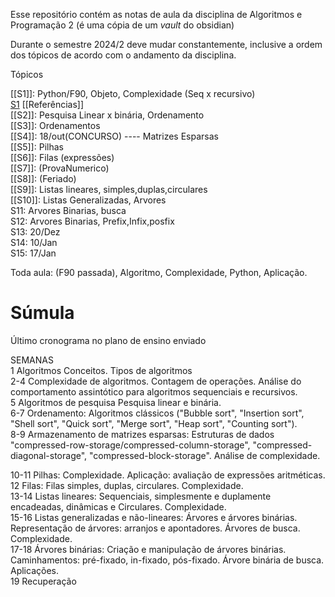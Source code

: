 Esse repositório contém as notas de aula da disciplina de Algoritmos e Programação 2 (é uma cópia de um *vault* do obsidian)  

Durante o semestre 2024/2 deve mudar constantemente, inclusive a ordem dos tópicos de acordo com o andamento da disciplina.

Tópicos

[[S1]]: Python/F90, Objeto, Complexidade (Seq x recursivo)  
[S1](S1.md)
	[[Referências]]  
[[S2]]: Pesquisa Linear x binária, Ordenamento  
[[S3]]: Ordenamentos  
[[S4]]: 18/out(CONCURSO)  ----  Matrizes Esparsas  
[[S5]]: Pilhas  
[[S6]]: Filas  (expressões)   
[[S7]]: (ProvaNumerico)  
[[S8]]: (Feriado)  
[[S9]]:  Listas lineares, simples,duplas,circulares    
[[S10]]: Listas Generalizadas, Arvores  
S11: Arvores Binarias, busca  
S12: Arvores Binarias, Prefix,Infix,posfix  
S13: 20/Dez  
S14: 10/Jan  
S15: 17/Jan  

Toda aula: (F90 passada), Algoritmo, Complexidade, Python, Aplicação.


# Súmula

Último cronograma no plano de ensino enviado

SEMANAS  
1   Algoritmos Conceitos. Tipos de algoritmos  
2-4 Complexidade de algoritmos. Contagem de operações. Análise do comportamento assintótico para algoritmos sequenciais e recursivos.  
5   Algoritmos de pesquisa Pesquisa linear e binária.  
6-7 Ordenamento: Algoritmos clássicos ("Bubble sort", "Insertion sort", "Shell sort", "Quick sort", "Merge sort", "Heap sort", "Counting sort").  
8-9 Armazenamento de matrizes esparsas:  Estruturas de dados "compressed-row-storage/compressed-column-storage", "compressed-diagonal-storage", "compressed-block-storage". Análise de complexidade.

10-11 Pilhas:  Complexidade. Aplicação: avaliação de expressões aritméticas.  
12    Filas:   Filas simples, duplas, circulares. Complexidade.  
13-14 Listas lineares:  Sequenciais, simplesmente e duplamente encadeadas, dinâmicas e Circulares. Complexidade.  
15-16 Listas generalizadas e não-lineares:  Árvores e árvores binárias. Representação de árvores: arranjos e apontadores. Árvores de busca. Complexidade.  
17-18 Árvores binárias: Criação e manipulação de árvores binárias. Caminhamentos: pré-fixado, in-fixado, pós-fixado. Árvore binária de busca. Aplicações.  
19 Recuperação
